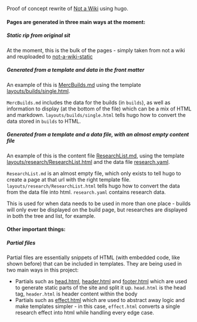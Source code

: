 Proof of concept rewrite of [Not a Wiki](http://musicfamily.org/realm/) using hugo.

#### Pages are generated in three main ways at the moment:

##### Static rip from original sit

At the moment, this is the bulk of the pages - simply taken from not a wiki and reuploaded to [not-a-wiki-static](/not-a-wiki-static/)

##### Generated from a template and data in the front matter

An example of this is [MercBuilds.md](/content/builds/MercBuilds.md) using the template [layouts/builds/single.html](/layouts/builds/single.html).

`MercBuilds.md` includes the data for the builds (in `builds`), as well as information to display (at the bottom of the file) which can be a mix of HTML and markdown.
`layouts/builds/single.html` tells hugo how to convert the data stored in `builds` to HTML.

##### Generated from a template and a data file, with an almost empty content file

An example of this is the content file [ResearchList.md](/content/research/ResearchList.md), using the template [layouts/research/ResearchList.html](/layouts/research/ResearchList.html) and the data file [research.yaml](/data/research.yaml).

`ResearchList.md` is an almost empty file, which only exists to tell hugo to create a page at that url with the right template file.
`layouts/research/ResearchList.html` tells hugo how to convert the data from the data file into html.
`research.yaml` contains research data.

This is used for when data needs to be used in more than one place - builds will only ever be displayed on the build page, but researches are displayed in both the tree and list, for example.

#### Other important things:

##### Partial files

Partial files are essentially snippets of HTML (with embedded code, like shown before) that can be included in templates.
They are being used in two main ways in this project:

- Partials such as [head.html](/layouts/partials/head.html), [header.html](/layouts/partials/header.html) and [footer.html](/layouts/partials/footer.html) which are used to generate static parts of the site and split it up. `head.html` is the head tag, `header.html` is header content within the body
- Partials such as [effect.html](/layouts/partials/effect.html) which are used to abstract away logic and make templates simpler - in this case, `effect.html` converts a single research effect into html while handling every edge case.
